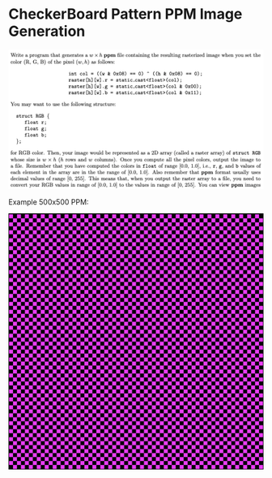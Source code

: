 # CheckerBoard Pattern PPM Image Generation

<p align="center">
<img src="homework1.png" width="550">
</p>

Example 500x500 PPM:

<p align="center">
<img src="Checkerboard.png" width="760">
</p>
